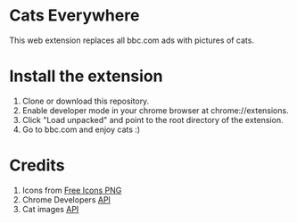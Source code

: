 # Cats Everywhere
This web extension replaces all bbc.com ads with pictures of cats.

# Install the extension
1. Clone or download this repository.
2. Enable developer mode in your chrome browser at chrome://extensions.
3. Click "Load unpacked" and point to the root directory of the extension.
5. Go to bbc.com and enjoy cats :)

# Credits
1. Icons from [Free Icons PNG](www.freeiconspng.com)
2. Chrome Developers [API](chrome.runtime.)
3. Cat images [API](https://thecatapi.com/)